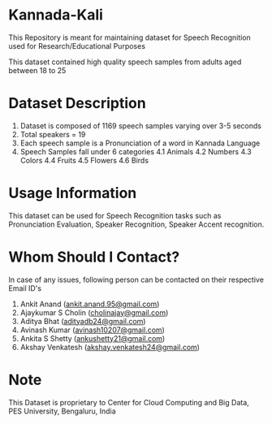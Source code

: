 # Kannada-Kali
This Repository is meant for maintaining dataset for Speech Recognition used for Research/Educational Purposes

This dataset contained high quality speech samples from adults aged between 18 to 25

# Dataset Description
1. Dataset is composed of 1169 speech samples varying over 3-5 seconds
2. Total speakers = 19
3. Each speech sample is a Pronunciation of a word in Kannada Language
4. Speech Samples fall under 6 categories
  4.1 Animals
  4.2 Numbers
  4.3 Colors
  4.4 Fruits
  4.5 Flowers
  4.6 Birds
   
# Usage Information
This dataset can be used for Speech Recognition tasks such as Pronunciation Evaluation, Speaker Recognition, Speaker Accent recognition.

# Whom Should I Contact?
In case of any issues, following person can be contacted on their respective Email ID's
1. Ankit Anand (ankit.anand.95@gmail.com)
2. Ajaykumar S Cholin (cholinajay@gmail.com)
3. Aditya Bhat (adityadb24@gmail.com)
4. Avinash Kumar (avinash10207@gmail.com)
5. Ankita S Shetty (ankushetty21@gmail.com)
6. Akshay Venkatesh (akshay.venkatesh24@gmail.com)


# Note 
This Dataset is proprietary to Center for Cloud Computing and Big Data, PES University, Bengaluru, India 







